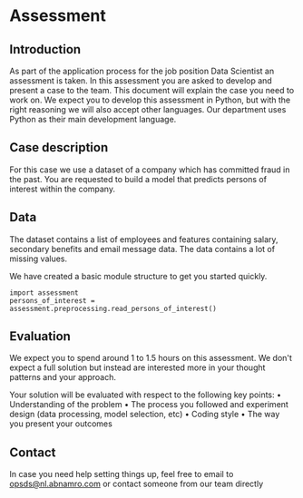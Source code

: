 # Assessment

## Introduction
As part of the application process for the job position Data Scientist an assessment is taken. In this assessment you are asked to develop and present a case to the team. This document will explain the case you need to work on.
We expect you to develop this assessment in Python, but with the right reasoning we will also accept other languages. Our department uses Python as their main development language.

## Case description
For this case we use a dataset of a company which has committed fraud in the past. 
You are requested to build a model that predicts persons of interest within the company. 

## Data
The dataset contains a list of employees and features containing salary, secondary benefits and email message data. The data contains a lot of missing values.

We have created a basic module structure to get you started quickly.

```
import assessment
persons_of_interest = assessment.preprocessing.read_persons_of_interest()
```

## Evaluation

We expect you to spend around 1 to 1.5 hours on this assessment. We don't expect a full solution but instead are interested more in your thought patterns and your approach.

Your solution will be evaluated with respect to the following key points:
•	Understanding of the problem
•	The process you followed and experiment design (data processing, model selection, etc)
•	Coding style
•	The way you present your outcomes

## Contact

In case you need help setting things up, feel free to email to opsds@nl.abnamro.com or contact someone from our team directly